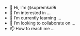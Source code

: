 - 👋 Hi, I’m @supremkai9i
- 👀 I’m interested in ...
- 🌱 I’m currently learning ...
- 💞️ I’m looking to collaborate on ...
- 📫 How to reach me ...

<!---
supremkai9i/supremkai9i is a ✨ special ✨ repository because its `README.md` (this file) appears on your GitHub profile.
You can click the Preview link to take a look at your changes.
--->
